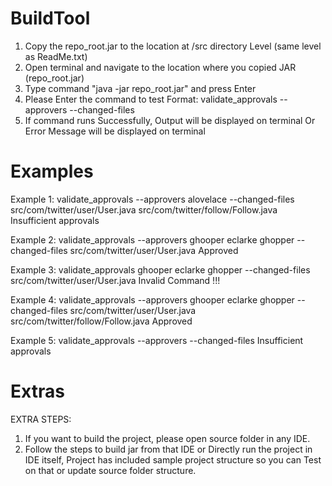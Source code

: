 # BuildTool

1. Copy the repo_root.jar to the location at /src directory Level (same level as ReadMe.txt)
2. Open terminal and navigate to the location where you copied JAR (repo_root.jar)
3. Type command "java -jar repo_root.jar" and press Enter
4. Please Enter the command to test 
   Format:
   validate_approvals --approvers <approvers-loginName> --changed-files <relative-address-updatedFile>
5. If command runs Successfully, Output will be displayed on terminal Or Error Message will be displayed on terminal

# Examples

Example 1:
validate_approvals --approvers alovelace --changed-files src/com/twitter/user/User.java src/com/twitter/follow/Follow.java
Insufficient approvals

Example 2:
validate_approvals --approvers ghooper eclarke ghopper --changed-files src/com/twitter/user/User.java
Approved

Example 3:
validate_approvals  ghooper eclarke ghopper --changed-files src/com/twitter/user/User.java
Invalid Command !!!

Example 4:
validate_approvals --approvers ghooper eclarke ghopper --changed-files src/com/twitter/user/User.java src/com/twitter/follow/Follow.java
Approved

Example 5:
validate_approvals --approvers  --changed-files
Insufficient approvals


# Extras

EXTRA STEPS:

1. If you want to build the project, please open source folder in any IDE.
2. Follow the steps to build jar from that IDE or Directly run the project in IDE itself, Project has included 
   sample project structure so you can Test on that or update source folder structure.
